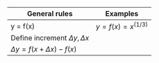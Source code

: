| General rules                         | Examples               |
| ------------------------------------- | ---------------------- |
| y = f(x)                              | $y = f(x) = x^{(1/3)}$ |
| Define increment $\Delta y, \Delta x$ |                        |                               |                        |
| $\Delta y = f(x + \Delta x) - f(x)$                                |                        |
